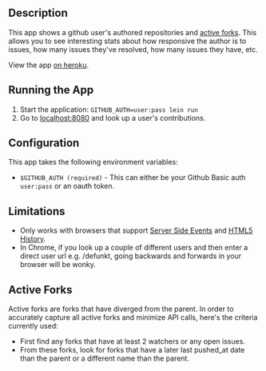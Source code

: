 ## Description

This app shows a github user's authored repositories and [active
forks](#active-forks). This allows you to see interesting stats about
how responsive the author is to issues, how many issues they've
resolved, how many issues they have, etc.

View the app [on heroku](https://github-authors.herokuapp.com).

## Running the App

1. Start the application: `GITHUB_AUTH=user:pass lein run`
2. Go to [localhost:8080](http://localhost:8080/) and look up a user's contributions.

## Configuration

This app takes the following environment variables:
* `$GITHUB_AUTH (required)` - This can either be your Github Basic auth
  `user:pass` or an oauth token.

## Limitations

* Only works with browsers that support [Server Side Events](http://caniuse.com/#feat=eventsource) and [HTML5 History](http://caniuse.com/#feat=history).
* In Chrome, if you look up a couple of different users and then enter
  a direct user url e.g. /defunkt, going backwards and forwards in
  your browser will be wonky.

## Active Forks

Active forks are forks that have diverged from the parent. In order to
accurately capture all active forks and minimize API calls, here's the
criteria currently used:

* First find any forks that have at least 2 watchers or any open
  issues.
* From these forks, look for forks that have a later last pushed_at
  date than the parent or a different name than the parent.
